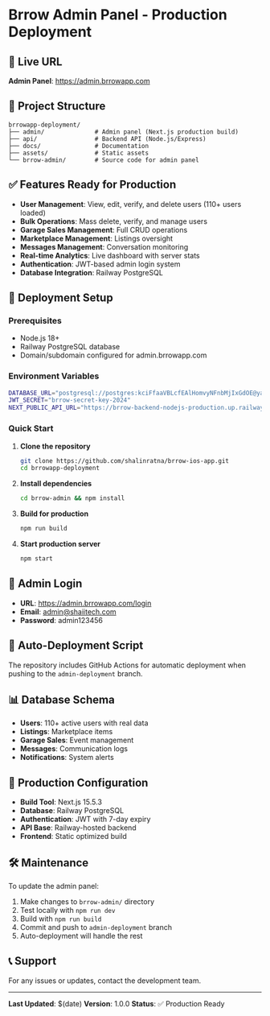 # Brrow Admin Panel - Production Deployment

## 🚀 Live URL
**Admin Panel**: https://admin.brrowapp.com

## 📁 Project Structure
```
brrowapp-deployment/
├── admin/              # Admin panel (Next.js production build)
├── api/                # Backend API (Node.js/Express)
├── docs/               # Documentation
├── assets/             # Static assets
└── brrow-admin/        # Source code for admin panel
```

## ✅ Features Ready for Production
- **User Management**: View, edit, verify, and delete users (110+ users loaded)
- **Bulk Operations**: Mass delete, verify, and manage users
- **Garage Sales Management**: Full CRUD operations
- **Marketplace Management**: Listings oversight
- **Messages Management**: Conversation monitoring
- **Real-time Analytics**: Live dashboard with server stats
- **Authentication**: JWT-based admin login system
- **Database Integration**: Railway PostgreSQL

## 🔧 Deployment Setup

### Prerequisites
- Node.js 18+
- Railway PostgreSQL database
- Domain/subdomain configured for admin.brrowapp.com

### Environment Variables
```bash
DATABASE_URL="postgresql://postgres:kciFfaaVBLcfEAlHomvyNFnbMjIxGdOE@yamanote.proxy.rlwy.net:10740/railway"
JWT_SECRET="brrow-secret-key-2024"
NEXT_PUBLIC_API_URL="https://brrow-backend-nodejs-production.up.railway.app"
```

### Quick Start
1. **Clone the repository**
   ```bash
   git clone https://github.com/shalinratna/brrow-ios-app.git
   cd brrowapp-deployment
   ```

2. **Install dependencies**
   ```bash
   cd brrow-admin && npm install
   ```

3. **Build for production**
   ```bash
   npm run build
   ```

4. **Start production server**
   ```bash
   npm start
   ```

## 🔐 Admin Login
- **URL**: https://admin.brrowapp.com/login
- **Email**: admin@shaiitech.com
- **Password**: admin123456

## 🚀 Auto-Deployment Script
The repository includes GitHub Actions for automatic deployment when pushing to the `admin-deployment` branch.

## 📊 Database Schema
- **Users**: 110+ active users with real data
- **Listings**: Marketplace items
- **Garage Sales**: Event management
- **Messages**: Communication logs
- **Notifications**: System alerts

## 🔧 Production Configuration
- **Build Tool**: Next.js 15.5.3
- **Database**: Railway PostgreSQL
- **Authentication**: JWT with 7-day expiry
- **API Base**: Railway-hosted backend
- **Frontend**: Static optimized build

## 🛠️ Maintenance
To update the admin panel:
1. Make changes to `brrow-admin/` directory
2. Test locally with `npm run dev`
3. Build with `npm run build`
4. Commit and push to `admin-deployment` branch
5. Auto-deployment will handle the rest

## 📞 Support
For any issues or updates, contact the development team.

---
**Last Updated**: $(date)
**Version**: 1.0.0
**Status**: ✅ Production Ready